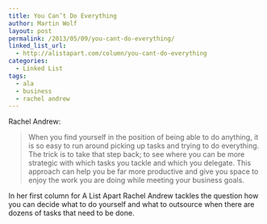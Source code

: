 ```yaml
---
title: You Can’t Do Everything
author: Martin Wolf
layout: post
permalink: /2013/05/09/you-cant-do-everything/
linked_list_url:
  - http://alistapart.com/column/you-cant-do-everything
categories:
  - Linked List
tags:
  - ala
  - business
  - rachel andrew
---
```

<p class="linked-list-quote-author">
  Rachel Andrew:
</p>

> When you find yourself in the position of being able to do anything, it is so easy to run around picking up tasks and trying to do everything. The trick is to take that step back; to see where you can be more strategic with which tasks you tackle and which you delegate. This approach can help you be far more productive and give you space to enjoy the work you are doing while meeting your business goals.

In her first column for A List Apart Rachel Andrew tackles the question how you can decide what to do yourself and what to outsource when there are dozens of tasks that need to be done.